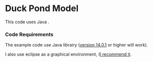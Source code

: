 # Duck Pond Model

This code uses Java .

### Code Requirements

The example code use Java librairy ([version 14.0.1](https://www.oracle.com/java/technologies/javase-jdk14-downloads.html) or higher will work).

I also use eclipse as a graphical environment, ([I recommend it](https://www.eclipse.org/downloads/).
